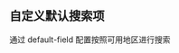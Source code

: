 ## 自定义默认搜索项

通过 default-field 配置按照可用地区进行搜索

<preview path="../search-box/default-field.vue"></preview>
